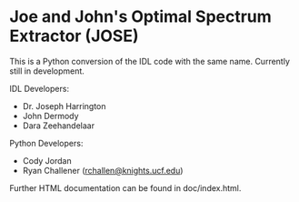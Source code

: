 Joe and John's Optimal Spectrum Extractor (JOSE)
================================================

This is a Python conversion of the IDL code with the same
name. Currently still in development.

IDL Developers:
 * Dr. Joseph Harrington  
 * John Dermody
 * Dara Zeehandelaar

Python Developers:
 * Cody Jordan
 * Ryan Challener (rchallen@knights.ucf.edu)

Further HTML documentation can be found in doc/index.html.
